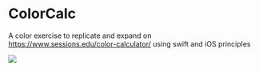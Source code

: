 # ColorCalc

A color exercise to replicate and expand on https://www.sessions.edu/color-calculator/ using swift and iOS principles

![](output.gif)
